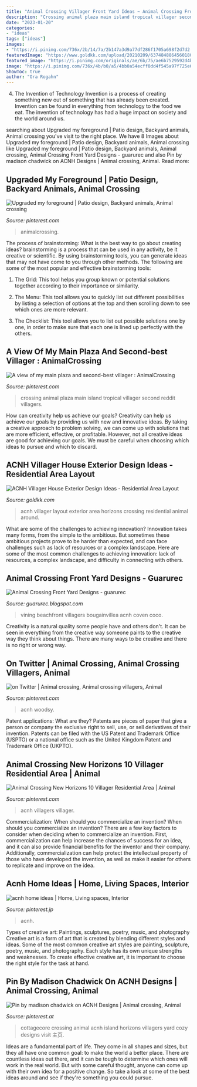 ```yaml
---
title: "Animal Crossing Villager Front Yard Ideas ~ Animal Crossing Front Yard Designs"
description: "Crossing animal plaza main island tropical villager second reddit villagers"
date: "2023-01-20"
categories:
- "ideas"
tags: ["ideas"]
images:
- "https://i.pinimg.com/736x/2b/14/7a/2b147a3d9a77df286f1705a698f2d7d2.jpg"
featuredImage: "https://www.goldkk.com/upload/20210209/6374848864560180316631903.png"
featured_image: "https://i.pinimg.com/originals/ae/6b/75/ae6b7529592d4b53d5f7ef87d55b6491.jpg"
image: "https://i.pinimg.com/736x/4b/b0/a5/4bb0a54ecff0dd4f545a97f725e64b4f.jpg"
ShowToc: true
author: "Ora Rogahn"
---
```



4. The Invention of Technology
Invention is a process of creating something new out of something that has already been created. Invention can be found in everything from technology to the food we eat. The invention of technology has had a huge impact on society and the world around us.

	

		
searching about Upgraded my foreground | Patio design, Backyard animals, Animal crossing you've visit to the right place. We have 8 Images about Upgraded my foreground | Patio design, Backyard animals, Animal crossing like Upgraded my foreground | Patio design, Backyard animals, Animal crossing, Animal Crossing Front Yard Designs - guarurec and also Pin by madison chadwick on ACNH Designs | Animal crossing, Animal. Read more:
		
    
## Upgraded My Foreground | Patio Design, Backyard Animals, Animal Crossing

<img loading=lazy src="https://i.pinimg.com/originals/c6/bb/12/c6bb1287fc7c1b22e82dd08e999edda6.jpg" onerror="this.onerror=null;this.src='https://tse3.mm.bing.net/th?id=OIP.8UqG8UGia95EyNN3WpbCwAHaJ4&amp;pid=15.1';" alt="Upgraded my foreground | Patio design, Backyard animals, Animal crossing">

_Source: pinterest.com_

>animalcrossing. 

	

The process of brainstorming: What is the best way to go about creating ideas?
brainstorming is a process that can be used in any activity, be it creative or scientific. By using brainstorming tools, you can generate ideas that may not have come to you through other methods. The following are some of the most popular and effective brainstorming tools:
1. The Grid: This tool helps you group known or potential solutions together according to their importance or similarity.

2. The Menu: This tool allows you to quickly list out different possibilities by listing a selection of options at the top and then scrolling down to see which ones are more relevant.

3. The Checklist: This tool allows you to list out possible solutions one by one, in order to make sure that each one is lined up perfectly with the others.

    
## A View Of My Main Plaza And Second-best Villager : AnimalCrossing

<img loading=lazy src="https://i.pinimg.com/originals/ae/6b/75/ae6b7529592d4b53d5f7ef87d55b6491.jpg" onerror="this.onerror=null;this.src='https://tse3.mm.bing.net/th?id=OIP.PW-8JGXR7QKhJtNo2CafEQHaEK&amp;pid=15.1';" alt="A view of my main plaza and second-best villager : AnimalCrossing">

_Source: pinterest.com_

>crossing animal plaza main island tropical villager second reddit villagers. 

	

How can creativity help us achieve our goals?
Creativity can help us achieve our goals by providing us with new and innovative ideas. By taking a creative approach to problem solving, we can come up with solutions that are more efficient, effective, or profitable. However, not all creative ideas are good for achieving our goals. We must be careful when choosing which ideas to pursue and which to discard.

    
## ACNH Villager House Exterior Design Ideas - Residential Area Layout

<img loading=lazy src="https://www.goldkk.com/upload/20210209/6374848864560180316631903.png" onerror="this.onerror=null;this.src='https://tse2.mm.bing.net/th?id=OIP.BBdv26zFkoo4nbDScrmq-wHaEJ&amp;pid=15.1';" alt="ACNH Villager House Exterior Design Ideas - Residential Area Layout">

_Source: goldkk.com_

>acnh villager layout exterior area horizons crossing residential animal around. 

	

What are some of the challenges to achieving innovation?
Innovation takes many forms, from the simple to the ambitious. But sometimes these ambitious projects prove to be harder than expected, and can face challenges such as lack of resources or a complex landscape. Here are some of the most common challenges to achieving innovation: lack of resources, a complex landscape, and difficulty in connecting with others.

    
## Animal Crossing Front Yard Designs - Guarurec

<img loading=lazy src="https://i.pinimg.com/originals/2c/5a/6f/2c5a6f1fd2aadee89fedf1173a1806b0.jpg" onerror="this.onerror=null;this.src='https://tse3.mm.bing.net/th?id=OIP.iTE9_YgZR40d_W8gSd09PgHaHa&amp;pid=15.1';" alt="Animal Crossing Front Yard Designs - guarurec">

_Source: guarurec.blogspot.com_

>vining beachfront villagers bougainvillea acnh coven coco. 

	

Creativity is a natural quality some people have and others don't. It can be seen in everything from the creative way someone paints to the creative way they think about things. There are many ways to be creative and there is no right or wrong way.

    
## On Twitter | Animal Crossing, Animal Crossing Villagers, Animal

<img loading=lazy src="https://i.pinimg.com/736x/2b/14/7a/2b147a3d9a77df286f1705a698f2d7d2.jpg" onerror="this.onerror=null;this.src='https://tse4.mm.bing.net/th?id=OIP.-IbBsKMscFxv_YH0jYEJlgHaEK&amp;pid=15.1';" alt="on Twitter | Animal crossing, Animal crossing villagers, Animal">

_Source: pinterest.com_

>acnh woodsy. 

	

Patent applications: What are they?
Patents are pieces of paper that give a person or company the exclusive right to sell, use, or sell derivatives of their invention. Patents can be filed with the US Patent and Trademark Office (USPTO) or a national office such as the United Kingdom Patent and Trademark Office (UKPTO).

    
## Animal Crossing New Horizons 10 Villager Residential Area | Animal

<img loading=lazy src="https://i.pinimg.com/736x/a2/8e/36/a28e367944dddceaf1cc69dd504bbad7.jpg" onerror="this.onerror=null;this.src='https://tse4.mm.bing.net/th?id=OIP.lgRDix3kEnLfWfMxB1e-cgHaLH&amp;pid=15.1';" alt="Animal Crossing New Horizons 10 Villager Residential Area | Animal">

_Source: pinterest.com_

>acnh villagers villager. 

	

Commercialization: When should you commercialize an invention?
When should you commercialize an invention? 
There are a few key factors to consider when deciding when to commercialize an invention. First, commercialization can help increase the chances of success for an idea, and it can also provide financial benefits for the inventor and their company. Additionally, commercialization can help protect the intellectual property of those who have developed the invention, as well as make it easier for others to replicate and improve on the idea.

    
## Acnh Home Ideas | Home, Living Spaces, Interior

<img loading=lazy src="https://i.pinimg.com/736x/4b/b0/a5/4bb0a54ecff0dd4f545a97f725e64b4f.jpg" onerror="this.onerror=null;this.src='https://tse4.mm.bing.net/th?id=OIP.-Y9GJOoL7iNZTYYRncbM4gHaEK&amp;pid=15.1';" alt="acnh home ideas | Home, Living spaces, Interior">

_Source: pinterest.jp_

>acnh. 

	

Types of creative art: Paintings, sculptures, poetry, music, and photography
Creative art is a form of art that is created by blending different styles and ideas. Some of the most common creative art styles are painting, sculpture, poetry, music, and photography. Each style has its own unique strengths and weaknesses. To create effective creative art, it is important to choose the right style for the task at hand.

    
## Pin By Madison Chadwick On ACNH Designs | Animal Crossing, Animal

<img loading=lazy src="https://i.pinimg.com/736x/f4/97/0f/f4970f69decb31a9e776dec74cb01683.jpg" onerror="this.onerror=null;this.src='https://tse2.mm.bing.net/th?id=OIP.tP8AOVMp8mz4hQkQ2HR8jgHaE8&amp;pid=15.1';" alt="Pin by madison chadwick on ACNH Designs | Animal crossing, Animal">

_Source: pinterest.at_

>cottagecore crossing animal acnh island horizons villagers yard cozy designs visit 主页. 

	

Ideas are a fundamental part of life. They come in all shapes and sizes, but they all have one common goal: to make the world a better place. There are countless ideas out there, and it can be tough to determine which ones will work in the real world. But with some careful thought, anyone can come up with their own idea for a positive change. So take a look at some of the best ideas around and see if they're something you could pursue.

